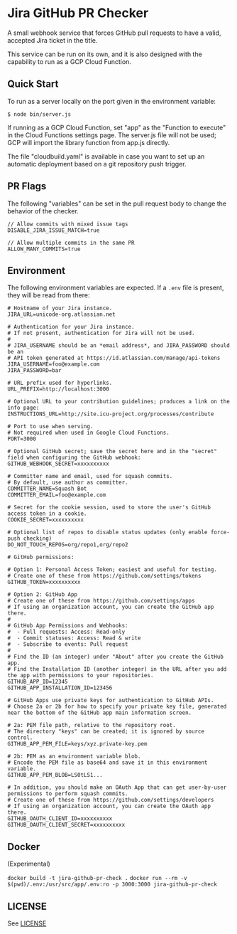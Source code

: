 Jira GitHub PR Checker
======================

A small webhook service that forces GitHub pull requests to have a valid, accepted Jira ticket in the title.

This service can be run on its own, and it is also designed with the capability to run as a GCP Cloud Function.

## Quick Start

To run as a server locally on the port given in the environment variable:

	$ node bin/server.js

If running as a GCP Cloud Function, set "app" as the "Function to execute" in the Cloud Functions settings page.  The server.js file will not be used; GCP will import the library function from app.js directly.

The file "cloudbuild.yaml" is available in case you want to set up an automatic deployment based on a git repository push trigger.

## PR Flags

The following "variables" can be set in the pull request body to change the behavior of the checker.

```
// Allow commits with mixed issue tags
DISABLE_JIRA_ISSUE_MATCH=true

// Allow multiple commits in the same PR
ALLOW_MANY_COMMITS=true
```

## Environment

The following environment variables are expected.  If a `.env` file is present, they will be read from there:

```
# Hostname of your Jira instance.
JIRA_URL=unicode-org.atlassian.net

# Authentication for your Jira instance.
# If not present, authentication for Jira will not be used.
#
# JIRA_USERNAME should be an *email address*, and JIRA_PASSWORD should be an
# API token generated at https://id.atlassian.com/manage/api-tokens
JIRA_USERNAME=foo@example.com
JIRA_PASSWORD=bar

# URL prefix used for hyperlinks.
URL_PREFIX=http://localhost:3000

# Optional URL to your contribution guidelines; produces a link on the info page:
INSTRUCTIONS_URL=http://site.icu-project.org/processes/contribute

# Port to use when serving.
# Not required when used in Google Cloud Functions.
PORT=3000

# Optional GitHub secret; save the secret here and in the "secret" field when configuring the GitHub webhook:
GITHUB_WEBHOOK_SECRET=xxxxxxxxxx

# Committer name and email, used for squash commits.
# By default, use author as committer.
COMMITTER_NAME=Squash Bot
COMMITTER_EMAIL=foo@example.com

# Secret for the cookie session, used to store the user's GitHub access token in a cookie.
COOKIE_SECRET=xxxxxxxxxx

# Optional list of repos to disable status updates (only enable force-push checking)
DO_NOT_TOUCH_REPOS=org/repo1,org/repo2

# GitHub permissions:

# Option 1: Personal Access Token; easiest and useful for testing.
# Create one of these from https://github.com/settings/tokens
GITHUB_TOKEN=xxxxxxxxxx

# Option 2: GitHub App
# Create one of these from https://github.com/settings/apps
# If using an organization account, you can create the GitHub app there.
#
# GitHub App Permissions and Webhooks:
#  - Pull requests: Access: Read-only
#  - Commit statuses: Access: Read & write
#  - Subscribe to events: Pull request
#
# Find the ID (an integer) under "About" after you create the GitHub app.
# Find the Installation ID (another integer) in the URL after you add the app with permissions to your repositories.
GITHUB_APP_ID=12345
GITHUB_APP_INSTALLATION_ID=123456

# GitHub Apps use private keys for authentication to GitHub APIs.
# Choose 2a or 2b for how to specify your private key file, generated near the bottom of the GitHub app main information screen.

# 2a: PEM file path, relative to the repository root.
# The directory "keys" can be created; it is ignored by source control.
GITHUB_APP_PEM_FILE=keys/xyz.private-key.pem

# 2b: PEM as an environment variable blob.
# Encode the PEM file as base64 and save it in this environment variable.
GITHUB_APP_PEM_BLOB=LS0tLS1...

# In addition, you should make an OAuth App that can get user-by-user permissions to perform squash commits.
# Create one of these from https://github.com/settings/developers
# If using an organization account, you can create the OAuth app there.
GITHUB_OAUTH_CLIENT_ID=xxxxxxxxxx
GITHUB_OAUTH_CLIENT_SECRET=xxxxxxxxxx
```

## Docker

(Experimental)

`docker build -t jira-github-pr-check .`
`docker run --rm -v $(pwd)/.env:/usr/src/app/.env:ro -p 3000:3000 jira-github-pr-check`

## LICENSE

See [LICENSE](./LICENSE)